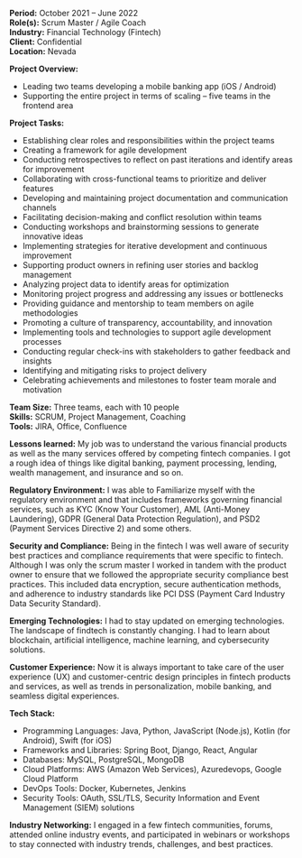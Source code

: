 **Period:** October 2021 – June 2022  
**Role(s):** Scrum Master / Agile Coach  
**Industry:** Financial Technology (Fintech)  
**Client:** Confidential  
**Location:** Nevada  

**Project Overview:**
- Leading two teams developing a mobile banking app (iOS / Android)
- Supporting the entire project in terms of scaling – five teams in the frontend area

**Project Tasks:**
- Establishing clear roles and responsibilities within the project teams
- Creating a framework for agile development
- Conducting retrospectives to reflect on past iterations and identify areas for improvement
- Collaborating with cross-functional teams to prioritize and deliver features
- Developing and maintaining project documentation and communication channels
- Facilitating decision-making and conflict resolution within teams
- Conducting workshops and brainstorming sessions to generate innovative ideas
- Implementing strategies for iterative development and continuous improvement
- Supporting product owners in refining user stories and backlog management
- Analyzing project data to identify areas for optimization
- Monitoring project progress and addressing any issues or bottlenecks
- Providing guidance and mentorship to team members on agile methodologies
- Promoting a culture of transparency, accountability, and innovation
- Implementing tools and technologies to support agile development processes
- Conducting regular check-ins with stakeholders to gather feedback and insights
- Identifying and mitigating risks to project delivery
- Celebrating achievements and milestones to foster team morale and motivation

**Team Size:** Three teams, each with 10 people  
**Skills:** SCRUM, Project Management, Coaching  
**Tools:** JIRA, Office, Confluence

**Lessons learned:** My job was to understand the various financial products as well as the many services offered by competing fintech companies. I got a rough idea of things like digital banking, payment processing, lending, wealth management, and insurance and so on.  

**Regulatory Environment:** I was able to Familiarize myself with the regulatory environment and that includes frameworks governing financial services, such as KYC (Know Your Customer), AML (Anti-Money Laundering), GDPR (General Data Protection Regulation), and PSD2 (Payment Services Directive 2) and some others.  

**Security and Compliance:** Being in the fintech I was well aware of security best practices and compliance requirements that were specific to fintech. Although I was only the scrum master I worked in tandem with the product owner to ensure that we followed the appropriate security compliance best practices.  This included data encryption, secure authentication methods, and adherence to industry standards like PCI DSS (Payment Card Industry Data Security Standard).

**Emerging Technologies:** I had to stay updated on emerging technologies. The landscape of findtech is constantly changing. I had to learn about blockchain, artificial intelligence, machine learning, and cybersecurity solutions.

**Customer Experience:** Now it is always important to take care of the user experience (UX) and customer-centric design principles in fintech products and services, as well as trends in personalization, mobile banking, and seamless digital experiences.

**Tech Stack:** 
- Programming Languages: Java, Python, JavaScript (Node.js), Kotlin (for Android), Swift (for iOS)
- Frameworks and Libraries: Spring Boot, Django, React, Angular
- Databases: MySQL, PostgreSQL, MongoDB
- Cloud Platforms: AWS (Amazon Web Services), Azuredevops, Google Cloud Platform
- DevOps Tools: Docker, Kubernetes, Jenkins
- Security Tools: OAuth, SSL/TLS, Security Information and Event Management (SIEM) solutions


**Industry Networking:** I engaged in a few fintech communities, forums, attended online industry events, and participated in webinars or workshops to stay connected with industry trends, challenges, and best practices.
